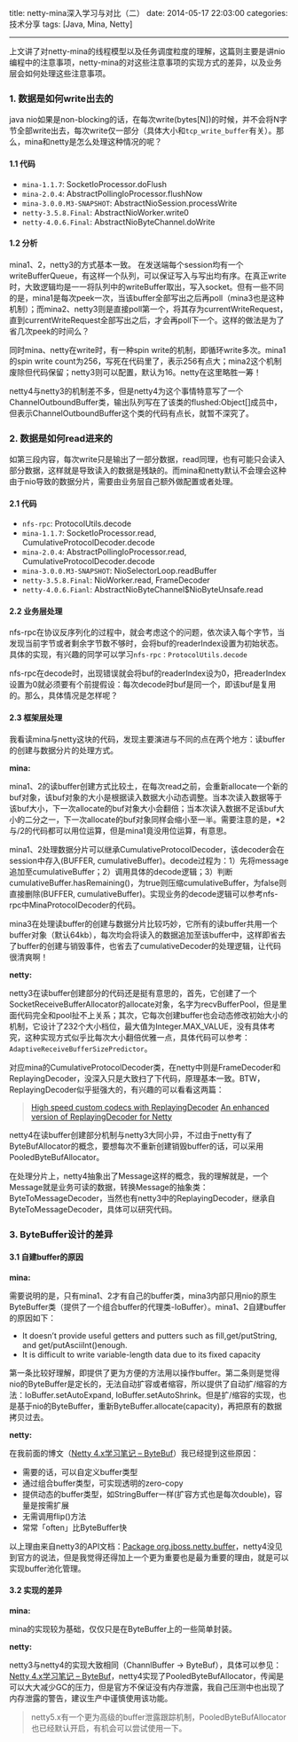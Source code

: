 title: netty-mina深入学习与对比（二）
date: 2014-05-17 22:03:00
categories: 技术分享
tags: [Java, Mina, Netty]

---

上文讲了对netty-mina的线程模型以及任务调度粒度的理解，这篇则主要是讲nio编程中的注意事项，netty-mina的对这些注意事项的实现方式的差异，以及业务层会如何处理这些注意事项。

<!--more-->

### 1. 数据是如何write出去的
java nio如果是non-blocking的话，在每次write(bytes[N])的时候，并不会将N字节全部write出去，每次write仅一部分（具体大小和`tcp_write_buffer`有关）。那么，mina和netty是怎么处理这种情况的呢？

#### 1.1 代码

* `mina-1.1.7`: SocketIoProcessor.doFlush
* `mina-2.0.4`: AbstractPollingIoProcessor.flushNow
* `mina-3.0.0.M3-SNAPSHOT`: AbstractNioSession.processWrite
* `netty-3.5.8.Final`: AbstractNioWorker.write0
* `netty-4.0.6.Final`: AbstractNioByteChannel.doWrite

#### 1.2 分析

mina1、2，netty3的方式基本一致。 在发送端每个session均有一个writeBufferQueue，有这样一个队列，可以保证写入与写出均有序。在真正write时，大致逻辑均是一一将队列中的writeBuffer取出，写入socket。但有一些不同的是，mina1是每次peek一次，当该buffer全部写出之后再poll（mina3也是这种机制）；而mina2、netty3则是直接poll第一个，将其存为currentWriteRequest，直到currentWriteRequest全部写出之后，才会再poll下一个。这样的做法是为了省几次peek的时间么？

同时mina、netty在write时，有一种spin write的机制，即循环write多次。mina1的spin write count为256，写死在代码里了，表示256有点大；mina2这个机制废除但代码保留；netty3则可以配置，默认为16。netty在这里略胜一筹！

netty4与netty3的机制差不多，但是netty4为这个事情特意写了一个ChannelOutboundBuffer类，输出队列写在了该类的flushed:Object[]成员中，但表示ChannelOutboundBuffer这个类的代码有点长，就暂不深究了。

### 2. 数据是如何read进来的
如第三段内容，每次write只是输出了一部分数据，read同理，也有可能只会读入部分数据，这样就是导致读入的数据是残缺的。而mina和netty默认不会理会这种由于nio导致的数据分片，需要由业务层自己额外做配置或者处理。

#### 2.1 代码

* `nfs-rpc`: ProtocolUtils.decode
* `mina-1.1.7`: SocketIoProcessor.read, CumulativeProtocolDecoder.decode
* `mina-2.0.4`: AbstractPollingIoProcessor.read, CumulativeProtocolDecoder.decode
* `mina-3.0.0.M3-SNAPSHOT`: NioSelectorLoop.readBuffer
* `netty-3.5.8.Final`: NioWorker.read, FrameDecoder
* `netty-4.0.6.Fianl`: AbstractNioByteChannel$NioByteUnsafe.read

#### 2.2 业务层处理

nfs-rpc在协议反序列化的过程中，就会考虑这个的问题，依次读入每个字节，当发现当前字节或者剩余字节数不够时，会将buf的readerIndex设置为初始状态。具体的实现，有兴趣的同学可以学习`nfs-rpc：ProtocolUtils.decode`

nfs-rpc在decode时，出现错误就会将buf的readerIndex设为0，把readerIndex设置为0就必须要有个前提假设：每次decode时buf是同一个，即该buf是复用的。那么，具体情况是怎样呢？

#### 2.3 框架层处理

我看读mina与netty这块的代码，发现主要演进与不同的点在两个地方：读buffer的创建与数据分片的处理方式。

**mina:**

mina1、2的读buffer创建方式比较土，在每次read之前，会重新allocate一个新的buf对象，该buf对象的大小是根据读入数据大小动态调整。当本次读入数据等于该buf大小，下一次allocate的buf对象大小会翻倍；当本次读入数据不足该buf大小的二分之一，下一次allocate的buf对象同样会缩小至一半。需要注意的是，\*2与/2的代码都可以用位运算，但是mina1竟没用位运算，有意思。

mina1、2处理数据分片可以继承CumulativeProtocolDecoder，该decoder会在session中存入(BUFFER, cumulativeBuffer)。decode过程为：1）先将message追加至cumulativeBuffer；2）调用具体的decode逻辑；3）判断cumulativeBuffer.hasRemaining()，为true则压缩cumulativeBuffer，为false则直接删除(BUFFER, cumulativeBuffer)。实现业务的decode逻辑可以参考nfs-rpc中MinaProtocolDecoder的代码。

mina3在处理读buffer的创建与数据分片比较巧妙，它所有的读buffer共用一个buffer对象（默认64kb），每次均会将读入的数据追加至该buffer中，这样即省去了buffer的创建与销毁事件，也省去了cumulativeDecoder的处理逻辑，让代码很清爽啊！

**netty:**

netty3在读buffer创建部分的代码还是挺有意思的，首先，它创建了一个SocketReceiveBufferAllocator的allocate对象，名字为recvBufferPool，但是里面代码完全和pool扯不上关系；其次，它每次创建buffer也会动态修改初始大小的机制，它设计了232个大小档位，最大值为Integer.MAX_VALUE，没有具体考究，这种实现方式似乎比每次大小翻倍优雅一点，具体代码可以参考：`AdaptiveReceiveBufferSizePredictor`。

对应mina的CumulativeProtocolDecoder类，在netty中则是FrameDecoder和ReplayingDecoder，没深入只是大致扫了下代码，原理基本一致。BTW，ReplayingDecoder似乎挺强大的，有兴趣的可以看看这两篇：

> [High speed custom codecs with ReplayingDecoder](http://biasedbit.com/netty-tutorial-replaying-decoder)
> [An enhanced version of ReplayingDecoder for Netty](http://biasedbit.com/an-enhanced-version-of-replayingdecoder-for-netty/)

netty4在读buffer创建部分机制与netty3大同小异，不过由于netty有了ByteBufAllocator的概念，要想每次不重新创建销毁buffer的话，可以采用PooledByteBufAllocator。

在处理分片上，netty4抽象出了Message这样的概念，我的理解就是，一个Message就是业务可读的数据，转换Message的抽象类：ByteToMessageDecoder，当然也有netty3中的ReplayingDecoder，继承自ByteToMessageDecoder，具体可以研究代码。

### 3. ByteBuffer设计的差异

#### 3.1 自建buffer的原因

**mina:**

需要说明的是，只有mina1、2才有自己的buffer类，mina3内部只用nio的原生ByteBuffer类（提供了一个组合buffer的代理类-IoBuffer）。mina1、2自建buffer的原因如下：

* It doesn’t provide useful getters and putters such as fill,get/putString, and get/putAsciiInt()enough.
* It is difficult to write variable-length data due to its fixed capacity

第一条比较好理解，即提供了更为方便的方法用以操作buffer。第二条则是觉得nio的ByteBuffer是定长的，无法自动扩容或者缩容，所以提供了自动扩/缩容的方法：IoBuffer.setAutoExpand, IoBuffer.setAutoShrink。但是扩/缩容的实现，也是基于nio的ByteBuffer，重新ByteBuffer.allocate(capacity)，再把原有的数据拷贝过去。

**netty:**

在我前面的博文（[Netty 4.x学习笔记 – ByteBuf](http://hongweiyi.com/2014/01/netty-4-x-bytebuf/)）我已经提到这些原因：

* 需要的话，可以自定义buffer类型
* 通过组合buffer类型，可实现透明的zero-copy
* 提供动态的buffer类型，如StringBuffer一样(扩容方式也是每次double)，容量是按需扩展
* 无需调用flip()方法
* 常常「often」比ByteBuffer快

以上理由来自netty3的API文档：[Package org.jboss.netty.buffer](http://docs.jboss.org/netty/3.2/api/org/jboss/netty/buffer/package-summary.html)，netty4没见到官方的说法，但是我觉得还得加上一个更为重要也是最为重要的理由，就是可以实现buffer池化管理。

#### 3.2 实现的差异

**mina:**

mina的实现较为基础，仅仅只是在ByteBuffer上的一些简单封装。

**netty:**

netty3与netty4的实现大致相同（ChannlBuffer -&gt; ByteBuf），具体可以参见：[Netty 4.x学习笔记 – ByteBuf](http://hongweiyi.com/2014/01/netty-4-x-bytebuf/)，netty4实现了PooledByteBufAllocator，传闻是可以大大减少GC的压力，但是官方不保证没有内存泄露，我自己压测中也出现了内存泄露的警告，建议生产中谨慎使用该功能。

> netty5.x有一个更为高级的buffer泄露跟踪机制，PooledByteBufAllocator也已经默认开启，有机会可以尝试使用一下。
